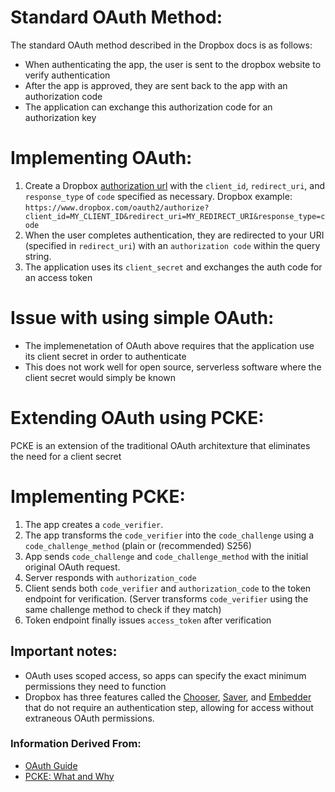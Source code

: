 # Standard OAuth Method:
The standard OAuth method described in the Dropbox docs is as follows:
- When authenticating the app, the user is sent to the dropbox website to verify authentication
- After the app is approved, they are sent back to the app with an authorization code
- The application can exchange this authorization code for an authorization key

# Implementing OAuth:
1. Create a Dropbox [authorization url](https://www.dropbox.com/developers/documentation/http/documentation#oauth2-authorize) with the `client_id`, `redirect_uri`, and `response_type` of `code` specified as necessary. Dropbox example: `https://www.dropbox.com/oauth2/authorize?client_id=MY_CLIENT_ID&redirect_uri=MY_REDIRECT_URI&response_type=code`
2. When the user completes authentication, they are redirected to your URI (specified in `redirect_uri`) with an `authorization code` within the query string.
3. The application uses its `client_secret` and exchanges the auth code for an access token

# Issue with using simple OAuth:
- The implemenetation of OAuth above requires that the application use its client secret in order to authenticate
- This does not work well for open source, serverless software where the client secret would simply be known

# Extending OAuth using PCKE:
PCKE is an extension of the traditional OAuth architexture that eliminates the need for a client secret

# Implementing PCKE:
1. The app creates a `code_verifier`.
2. The app transforms the `code_verifier` into the `code_challenge` using a `code_challenge_method` (plain or (recommended) S256)
3. App sends `code_challenge` and `code_challenge_method` with the initial original OAuth request.
4. Server responds with `authorization_code`
5. Client sends both `code_verifier` and `authorization_code` to the token endpoint for verification. (Server transforms `code_verifier` using the same challenge method to check if they match)
6. Token endpoint finally issues `access_token` after verification

## Important notes:
* OAuth uses scoped access, so apps can specify the exact minimum permissions they need to function
* Dropbox has three features called the [Chooser](https://www.dropbox.com/developers/chooser), [Saver](https://www.dropbox.com/developers/saver), and [Embedder](https://www.dropbox.com/developers/embedder) that do not require an authentication step, allowing for access without extraneous OAuth permissions.

### Information Derived From: 
* [OAuth Guide](https://developers.dropbox.com/oauth-guide)
* [PCKE: What and Why](https://dropbox.tech/developers/pkce--what-and-why-)
